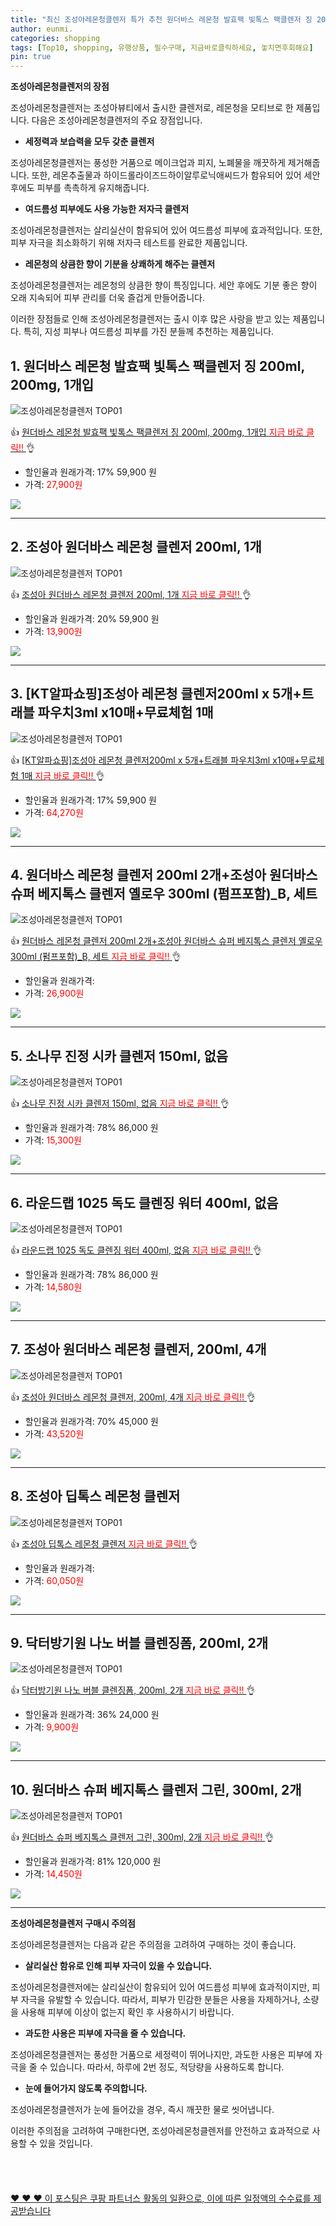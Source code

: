 ```yaml
---
title: "최신 조성아레몬청클렌저 특가 추천 원더바스 레몬청 발효팩 빛톡스 팩클렌저 징 200ml, 200mg, 1개입 비교 장점"
author: eunmi.
categories: shopping
tags: [Top10, shopping, 유행상품, 필수구매, 지금바로클릭하세요, 놓치면후회해요]
pin: true
---
```

**조성아레몬청클렌저의 장점**

조성아레몬청클렌저는 조성아뷰티에서 출시한 클렌저로, 레몬청을 모티브로 한 제품입니다. 다음은 조성아레몬청클렌저의 주요 장점입니다.

* **세정력과 보습력을 모두 갖춘 클렌저**

조성아레몬청클렌저는 풍성한 거품으로 메이크업과 피지, 노폐물을 깨끗하게 제거해줍니다. 또한, 레몬추출물과 하이드롤라이즈드하이알루로닉애씨드가 함유되어 있어 세안 후에도 피부를 촉촉하게 유지해줍니다.

* **여드름성 피부에도 사용 가능한 저자극 클렌저**

조성아레몬청클렌저는 살리실산이 함유되어 있어 여드름성 피부에 효과적입니다. 또한, 피부 자극을 최소화하기 위해 저자극 테스트를 완료한 제품입니다.

* **레몬청의 상큼한 향이 기분을 상쾌하게 해주는 클렌저**

조성아레몬청클렌저는 레몬청의 상큼한 향이 특징입니다. 세안 후에도 기분 좋은 향이 오래 지속되어 피부 관리를 더욱 즐겁게 만들어줍니다.

이러한 장점들로 인해 조성아레몬청클렌저는 출시 이후 많은 사랑을 받고 있는 제품입니다. 특히, 지성 피부나 여드름성 피부를 가진 분들께 추천하는 제품입니다.

   

## 1. 원더바스 레몬청 발효팩 빛톡스 팩클렌저 징 200ml, 200mg, 1개입

![조성아레몬청클렌저 TOP01](https://thumbnail9.coupangcdn.com/thumbnails/remote/230x230ex/image/vendor_inventory/58e9/aebfa86527ffadc2ce5b14d1757e85a8fd54489dbbdab7d31e881c0c0a54.jpg)


👍 [원더바스 레몬청 발효팩 빛톡스 팩클렌저 징 200ml, 200mg, 1개입 <font color=red> 지금 바로 클릭!! </font> ](https://link.coupang.com/re/AFFSDP?lptag=AF3617701&subid=GithubCoopas&pageKey=7657908864&traceid=V0-153&itemId=20393597310&vendorItemId=87222239610) 👌 


- 할인율과 원래가격: 17%  59,900   원
- 가격: <span style='color:red'>27,900원</span>

[![](/discount_price.png)](https://link.coupang.com/re/AFFSDP?lptag=AF3617701&subid=GithubCoopas&pageKey=7657908864&traceid=V0-153&itemId=20393597310&vendorItemId=87222239610)

---


   

## 2. 조성아 원더바스 레몬청 클렌저 200ml, 1개

![조성아레몬청클렌저 TOP01](https://thumbnail8.coupangcdn.com/thumbnails/remote/230x230ex/image/vendor_inventory/3686/77d764bde0d4b1df5ab9895525a0239f66af03da9d0dab33b8dc22d8758e.jpg)


👍 [조성아 원더바스 레몬청 클렌저 200ml, 1개 <font color=red> 지금 바로 클릭!! </font> ](https://link.coupang.com/re/AFFSDP?lptag=AF3617701&subid=GithubCoopas&pageKey=6684371251&traceid=V0-153&itemId=16542523238&vendorItemId=86496861386) 👌 


- 할인율과 원래가격: 20%  59,900   원
- 가격: <span style='color:red'>13,900원</span>

[![](/discount_price.png)](https://link.coupang.com/re/AFFSDP?lptag=AF3617701&subid=GithubCoopas&pageKey=6684371251&traceid=V0-153&itemId=16542523238&vendorItemId=86496861386)

---


   

## 3. [KT알파쇼핑]조성아 레몬청 클렌저200ml x 5개+트래블 파우치3ml x10매+무료체험 1매

![조성아레몬청클렌저 TOP01](https://thumbnail7.coupangcdn.com/thumbnails/remote/230x230ex/image/vendor_inventory/adcb/0f92cd439b23ce481190ca2842d62b0c580de25a2ed245c7a063c27cac83.jpg)


👍 [[KT알파쇼핑]조성아 레몬청 클렌저200ml x 5개+트래블 파우치3ml x10매+무료체험 1매 <font color=red> 지금 바로 클릭!! </font> ](https://link.coupang.com/re/AFFSDP?lptag=AF3617701&subid=GithubCoopas&pageKey=6893714281&traceid=V0-153&itemId=16557271540&vendorItemId=84182845221) 👌 


- 할인율과 원래가격: 17%  59,900   원
- 가격: <span style='color:red'>64,270원</span>

[![](/discount_price.png)](https://link.coupang.com/re/AFFSDP?lptag=AF3617701&subid=GithubCoopas&pageKey=6893714281&traceid=V0-153&itemId=16557271540&vendorItemId=84182845221)

---


   

## 4. 원더바스 레몬청 클렌저 200ml 2개+조성아 원더바스 슈퍼 베지톡스 클렌저 옐로우 300ml (펌프포함)_B, 세트

![조성아레몬청클렌저 TOP01](https://thumbnail7.coupangcdn.com/thumbnails/remote/230x230ex/image/vendor_inventory/fb7f/00f66fc4a670c7c0aadd458ef52b5d269dfe1fb7374af1e74c484dc7946c.jpg)


👍 [원더바스 레몬청 클렌저 200ml 2개+조성아 원더바스 슈퍼 베지톡스 클렌저 옐로우 300ml (펌프포함)_B, 세트 <font color=red> 지금 바로 클릭!! </font> ](https://link.coupang.com/re/AFFSDP?lptag=AF3617701&subid=GithubCoopas&pageKey=6885731811&traceid=V0-153&itemId=16515021326&vendorItemId=83702281945) 👌 


- 할인율과 원래가격: 
- 가격: <span style='color:red'>26,900원</span>

[![](/discount_price.png)](https://link.coupang.com/re/AFFSDP?lptag=AF3617701&subid=GithubCoopas&pageKey=6885731811&traceid=V0-153&itemId=16515021326&vendorItemId=83702281945)

---


   

## 5. 소나무 진정 시카 클렌저 150ml, 없음

![조성아레몬청클렌저 TOP01](https://thumbnail10.coupangcdn.com/thumbnails/remote/230x230ex/image/vendor_inventory/05b7/12f1af7e28e33cb3c65c35e8042d66a2371a96f4a515af9851542cf694a3.jpg)


👍 [소나무 진정 시카 클렌저 150ml, 없음 <font color=red> 지금 바로 클릭!! </font> ](https://link.coupang.com/re/AFFSDP?lptag=AF3617701&subid=GithubCoopas&pageKey=7575465117&traceid=V0-153&itemId=19987153876&vendorItemId=87085216440) 👌 


- 할인율과 원래가격: 78%  86,000   원
- 가격: <span style='color:red'>15,300원</span>

[![](/discount_price.png)](https://link.coupang.com/re/AFFSDP?lptag=AF3617701&subid=GithubCoopas&pageKey=7575465117&traceid=V0-153&itemId=19987153876&vendorItemId=87085216440)

---


   

## 6. 라운드랩 1025 독도 클렌징 워터 400ml, 없음

![조성아레몬청클렌저 TOP01](https://thumbnail8.coupangcdn.com/thumbnails/remote/230x230ex/image/vendor_inventory/45ad/8ff1823b7081337237fe1891040c2a7a89322abdf953771e2dd2ac992e87.jpg)


👍 [라운드랩 1025 독도 클렌징 워터 400ml, 없음 <font color=red> 지금 바로 클릭!! </font> ](https://link.coupang.com/re/AFFSDP?lptag=AF3617701&subid=GithubCoopas&pageKey=7685343135&traceid=V0-153&itemId=20536817627&vendorItemId=87613519074) 👌 


- 할인율과 원래가격: 78%  86,000   원
- 가격: <span style='color:red'>14,580원</span>

[![](/discount_price.png)](https://link.coupang.com/re/AFFSDP?lptag=AF3617701&subid=GithubCoopas&pageKey=7685343135&traceid=V0-153&itemId=20536817627&vendorItemId=87613519074)

---


   

## 7. 조성아 원더바스 레몬청 클렌저, 200ml, 4개

![조성아레몬청클렌저 TOP01](https://thumbnail7.coupangcdn.com/thumbnails/remote/230x230ex/image/vendor_inventory/7e94/c98d83d438635feabe447f4772233d6ce5b55576047699ed6b945e60b12a.jpg)


👍 [조성아 원더바스 레몬청 클렌저, 200ml, 4개 <font color=red> 지금 바로 클릭!! </font> ](https://link.coupang.com/re/AFFSDP?lptag=AF3617701&subid=GithubCoopas&pageKey=6684371251&traceid=V0-153&itemId=14502224669&vendorItemId=81745235664) 👌 


- 할인율과 원래가격: 70%  45,000   원
- 가격: <span style='color:red'>43,520원</span>

[![](/discount_price.png)](https://link.coupang.com/re/AFFSDP?lptag=AF3617701&subid=GithubCoopas&pageKey=6684371251&traceid=V0-153&itemId=14502224669&vendorItemId=81745235664)

---


   

## 8. 조성아 딥톡스 레몬청 클렌저

![조성아레몬청클렌저 TOP01](https://thumbnail8.coupangcdn.com/thumbnails/remote/230x230ex/image/vendor_inventory/73a8/6905bced8b3160f7716082a25591bb777066a0e1ec2c81091407ba184772.jpg)


👍 [조성아 딥톡스 레몬청 클렌저 <font color=red> 지금 바로 클릭!! </font> ](https://link.coupang.com/re/AFFSDP?lptag=AF3617701&subid=GithubCoopas&pageKey=6776230220&traceid=V0-153&itemId=15923068110&vendorItemId=83130337737) 👌 


- 할인율과 원래가격: 
- 가격: <span style='color:red'>60,050원</span>

[![](/discount_price.png)](https://link.coupang.com/re/AFFSDP?lptag=AF3617701&subid=GithubCoopas&pageKey=6776230220&traceid=V0-153&itemId=15923068110&vendorItemId=83130337737)

---


   

## 9. 닥터방기원 나노 버블 클렌징폼, 200ml, 2개

![조성아레몬청클렌저 TOP01](https://thumbnail9.coupangcdn.com/thumbnails/remote/230x230ex/image/retail/images/8242449654357996-63cb2875-41a1-4e84-8c4d-e3a601e655bf.jpg)


👍 [닥터방기원 나노 버블 클렌징폼, 200ml, 2개 <font color=red> 지금 바로 클릭!! </font> ](https://link.coupang.com/re/AFFSDP?lptag=AF3617701&subid=GithubCoopas&pageKey=1731531415&traceid=V0-153&itemId=17910083926&vendorItemId=70511521182) 👌 


- 할인율과 원래가격: 36%  24,000   원
- 가격: <span style='color:red'>9,900원</span>

[![](/discount_price.png)](https://link.coupang.com/re/AFFSDP?lptag=AF3617701&subid=GithubCoopas&pageKey=1731531415&traceid=V0-153&itemId=17910083926&vendorItemId=70511521182)

---


   

## 10. 원더바스 슈퍼 베지톡스 클렌저 그린, 300ml, 2개

![조성아레몬청클렌저 TOP01](https://thumbnail7.coupangcdn.com/thumbnails/remote/230x230ex/image/retail/images/36834743452783-628ebbd5-c032-45c9-b22d-65d624fd3931.jpg)


👍 [원더바스 슈퍼 베지톡스 클렌저 그린, 300ml, 2개 <font color=red> 지금 바로 클릭!! </font> ](https://link.coupang.com/re/AFFSDP?lptag=AF3617701&subid=GithubCoopas&pageKey=6096037619&traceid=V0-153&itemId=19496859999&vendorItemId=82650987996) 👌 


- 할인율과 원래가격: 81%  120,000   원
- 가격: <span style='color:red'>14,450원</span>

[![](/discount_price.png)](https://link.coupang.com/re/AFFSDP?lptag=AF3617701&subid=GithubCoopas&pageKey=6096037619&traceid=V0-153&itemId=19496859999&vendorItemId=82650987996)

---
**조성아레몬청클렌저 구매시 주의점**

조성아레몬청클렌저는 다음과 같은 주의점을 고려하여 구매하는 것이 좋습니다.

* **살리실산 함유로 인해 피부 자극이 있을 수 있습니다.**

조성아레몬청클렌저에는 살리실산이 함유되어 있어 여드름성 피부에 효과적이지만, 피부 자극을 유발할 수 있습니다. 따라서, 피부가 민감한 분들은 사용을 자제하거나, 소량을 사용해 피부에 이상이 없는지 확인 후 사용하시기 바랍니다.

* **과도한 사용은 피부에 자극을 줄 수 있습니다.**

조성아레몬청클렌저는 풍성한 거품으로 세정력이 뛰어나지만, 과도한 사용은 피부에 자극을 줄 수 있습니다. 따라서, 하루에 2번 정도, 적당량을 사용하도록 합니다.

* **눈에 들어가지 않도록 주의합니다.**

조성아레몬청클렌저가 눈에 들어갔을 경우, 즉시 깨끗한 물로 씻어냅니다.

이러한 주의점을 고려하여 구매한다면, 조성아레몬청클렌저를 안전하고 효과적으로 사용할 수 있을 것입니다.<br><br><br><br><br> [ ❤ ❤ ❤ 이 포스팅은 쿠팡 파트너스 활동의 일환으로, 이에 따른 일정액의 수수료를 제공받습니다](https://link.coupang.com/a/bcEFyh)